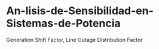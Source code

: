 # An-lisis-de-Sensibilidad-en-Sistemas-de-Potencia
Generation Shift Factor, Line Outage Distribution Factor
